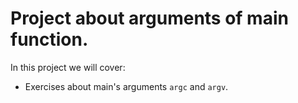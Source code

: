 # Project about arguments of main function.

In this project we will cover:
- Exercises about main's arguments `argc` and `argv`.
